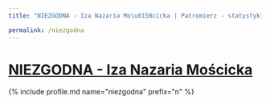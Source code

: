 ```yaml
---
title: "NIEZGODNA - Iza Nazaria Mo\u015Bcicka | Patromierz - statystyki Patronite.pl"

permalink: /niezgodna
---
```


# [NIEZGODNA - Iza Nazaria Mościcka](https://patronite.pl/niezgodna)

{% include profile.md name="niezgodna" prefix="n" %}
